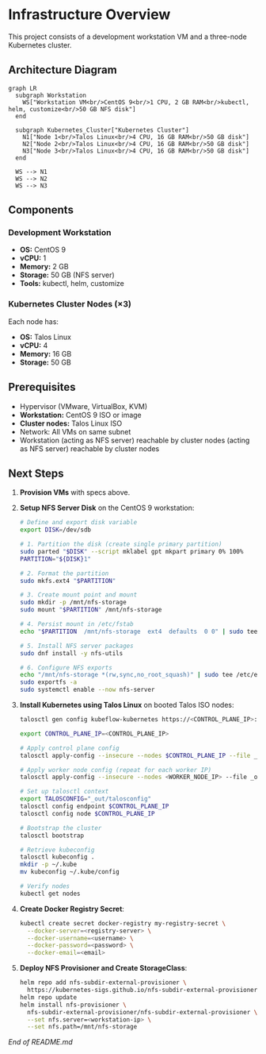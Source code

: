# Infrastructure Overview

This project consists of a development workstation VM and a three-node Kubernetes cluster.

## Architecture Diagram

```mermaid
graph LR
  subgraph Workstation
    WS["Workstation VM<br/>CentOS 9<br/>1 CPU, 2 GB RAM<br/>kubectl, helm, customize<br/>50 GB NFS disk"]
  end

  subgraph Kubernetes_Cluster["Kubernetes Cluster"]
    N1["Node 1<br/>Talos Linux<br/>4 CPU, 16 GB RAM<br/>50 GB disk"]
    N2["Node 2<br/>Talos Linux<br/>4 CPU, 16 GB RAM<br/>50 GB disk"]
    N3["Node 3<br/>Talos Linux<br/>4 CPU, 16 GB RAM<br/>50 GB disk"]
  end

  WS --> N1
  WS --> N2
  WS --> N3
```

## Components

### Development Workstation

* **OS:** CentOS 9
* **vCPU:** 1
* **Memory:** 2 GB
* **Storage:** 50 GB (NFS server)
* **Tools:** kubectl, helm, customize

### Kubernetes Cluster Nodes (×3)

Each node has:

* **OS:** Talos Linux
* **vCPU:** 4
* **Memory:** 16 GB
* **Storage:** 50 GB

## Prerequisites

* Hypervisor (VMware, VirtualBox, KVM)
* **Workstation:** CentOS 9 ISO or image
* **Cluster nodes:** Talos Linux ISO
* Network: All VMs on same subnet
* Workstation (acting as NFS server) reachable by cluster nodes (acting as NFS server) reachable by cluster nodes

## Next Steps

1. **Provision VMs** with specs above.

2. **Setup NFS Server Disk** on the CentOS 9 workstation:

   ```bash
   # Define and export disk variable
   export DISK=/dev/sdb

   # 1. Partition the disk (create single primary partition)
   sudo parted "$DISK" --script mklabel gpt mkpart primary 0% 100%
   PARTITION="${DISK}1"

   # 2. Format the partition
   sudo mkfs.ext4 "$PARTITION"

   # 3. Create mount point and mount
   sudo mkdir -p /mnt/nfs-storage
   sudo mount "$PARTITION" /mnt/nfs-storage

   # 4. Persist mount in /etc/fstab
   echo "$PARTITION  /mnt/nfs-storage  ext4  defaults  0 0" | sudo tee -a /etc/fstab

   # 5. Install NFS server packages
   sudo dnf install -y nfs-utils

   # 6. Configure NFS exports
   echo "/mnt/nfs-storage *(rw,sync,no_root_squash)" | sudo tee /etc/exports
   sudo exportfs -a
   sudo systemctl enable --now nfs-server
   ```

3. **Install Kubernetes using Talos Linux** on booted Talos ISO nodes:

   ```bash
   talosctl gen config kubeflow-kubernetes https://<CONTROL_PLANE_IP>:6443 --output-dir _out
   
   export CONTROL_PLANE_IP=<CONTROL_PLANE_IP>

   # Apply control plane config
   talosctl apply-config --insecure --nodes $CONTROL_PLANE_IP --file _out/controlplane.yaml

   # Apply worker node config (repeat for each worker IP)
   talosctl apply-config --insecure --nodes <WORKER_NODE_IP> --file _out/worker.yaml

   # Set up talosctl context
   export TALOSCONFIG="_out/talosconfig"
   talosctl config endpoint $CONTROL_PLANE_IP
   talosctl config node $CONTROL_PLANE_IP

   # Bootstrap the cluster
   talosctl bootstrap

   # Retrieve kubeconfig
   talosctl kubeconfig .
   mkdir -p ~/.kube
   mv kubeconfig ~/.kube/config

   # Verify nodes
   kubectl get nodes
   ```

4. **Create Docker Registry Secret**:

   ```bash
   kubectl create secret docker-registry my-registry-secret \
     --docker-server=<registry-server> \
     --docker-username=<username> \
     --docker-password=<password> \
     --docker-email=<email>
   ```

5. **Deploy NFS Provisioner and Create StorageClass**:

   ```bash
   helm repo add nfs-subdir-external-provisioner \
     https://kubernetes-sigs.github.io/nfs-subdir-external-provisioner
   helm repo update
   helm install nfs-provisioner \
     nfs-subdir-external-provisioner/nfs-subdir-external-provisioner \
     --set nfs.server=<workstation-ip> \
     --set nfs.path=/mnt/nfs-storage
   ```

*End of README.md*
